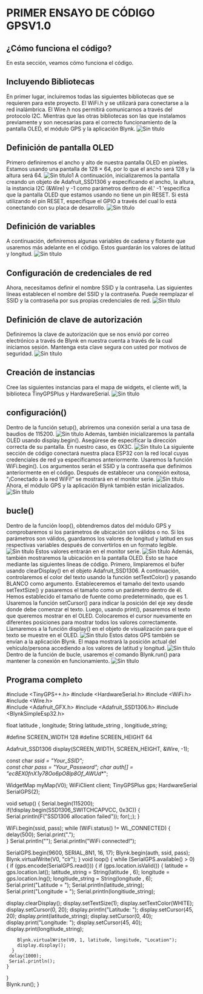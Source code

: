 # PRIMER ENSAYO DE CÓDIGO GPSV1.0
## ¿Cómo funciona el código?
En esta sección, veamos cómo funciona el código.

## Incluyendo Bibliotecas
En primer lugar, incluiremos todas las siguientes bibliotecas que se requieren para este proyecto. El WiFi.h y se utilizará para conectarse a la red inalámbrica. El Wire.h nos permitirá comunicarnos a través del protocolo I2C. Mientras que las otras bibliotecas son las que instalamos previamente y son necesarias para el correcto funcionamiento de la pantalla OLED, el módulo GPS y la aplicación Blynk.
![Sin título](https://github.com/ISPC-TST-ARQUITECTURA-Y-CONECTIVIDAD/tareafinal-grupo-4/assets/106171748/ee48ddc6-886d-4aa4-9fa8-bf7620386752)
## Definición de pantalla OLED
Primero definiremos el ancho y alto de nuestra pantalla OLED en píxeles. Estamos usando una pantalla de 128 × 64, por lo que el ancho será 128 y la altura será 64.
![Sin título1](https://github.com/ISPC-TST-ARQUITECTURA-Y-CONECTIVIDAD/tareafinal-grupo-4/assets/106171748/b4b9db61-f86f-40d4-9942-eed82af13fa1)
A continuación, inicializaremos la pantalla creando un objeto de Adafruit_SSD1306 y especificando el ancho, la altura, la instancia I2C (&Wire) y -1 como parámetros dentro de él.' -1 'especifica que la pantalla OLED que estamos usando no tiene un pin RESET. Si está utilizando el pin RESET, especifique el GPIO a través del cual lo está conectando con su placa de desarrollo.
![Sin título](https://github.com/ISPC-TST-ARQUITECTURA-Y-CONECTIVIDAD/tareafinal-grupo-4/assets/106171748/dbd1f031-e360-47cc-814f-88b49cd829a1)
## Definición de variables
A continuación, definiremos algunas variables de cadena y flotante que usaremos más adelante en el código. Estos guardarán los valores de latitud y longitud.
![Sin título](https://github.com/ISPC-TST-ARQUITECTURA-Y-CONECTIVIDAD/tareafinal-grupo-4/assets/106171748/ee4fe0af-7721-45a7-9274-c78135036921)
## Configuración de credenciales de red
Ahora, necesitamos definir el nombre SSID y la contraseña. Las siguientes líneas establecen el nombre del SSID y la contraseña. Puede reemplazar el SSID y la contraseña por sus propias credenciales de red.
![Sin título](https://github.com/ISPC-TST-ARQUITECTURA-Y-CONECTIVIDAD/tareafinal-grupo-4/assets/106171748/b2e0cf20-e0f8-4f3e-94ee-e0307869d7b2)
## Definición de clave de autorización
Definiremos la clave de autorización que se nos envió por correo electrónico a través de Blynk en nuestra cuenta a través de la cual iniciamos sesión. Mantenga esta clave segura con usted por motivos de seguridad.
![Sin título](https://github.com/ISPC-TST-ARQUITECTURA-Y-CONECTIVIDAD/tareafinal-grupo-4/assets/106171748/534cea51-f5e7-4143-84dc-9a91a0a49470)
## Creación de instancias
Cree las siguientes instancias para el mapa de widgets, el cliente wifi, la biblioteca TinyGPSPlus y HardwareSerial.
![Sin título](https://github.com/ISPC-TST-ARQUITECTURA-Y-CONECTIVIDAD/tareafinal-grupo-4/assets/106171748/44f3a946-b0f9-4c80-8095-31359c60bec4)
## configuración()
Dentro de la función setup(), abriremos una conexión serial a una tasa de baudios de 115200.
![Sin título](https://github.com/ISPC-TST-ARQUITECTURA-Y-CONECTIVIDAD/tareafinal-grupo-4/assets/106171748/3bd2664f-6522-485d-a312-609b1788f1eb)
Además, también inicializaremos la pantalla OLED usando display.begin(). Asegúrese de especificar la dirección correcta de su pantalla. En nuestro caso, es 0X3C.
![Sin título](https://github.com/ISPC-TST-ARQUITECTURA-Y-CONECTIVIDAD/tareafinal-grupo-4/assets/106171748/a26f4510-d815-4da6-873e-f5898ca5971a)
La siguiente sección de código conectará nuestra placa ESP32 con la red local cuyas credenciales de red ya especificamos anteriormente. Usaremos la función WiFi.begin(). Los argumentos serán el SSID y la contraseña que definimos anteriormente en el código. Después de establecer una conexión exitosa, "¡Conectado a la red WiFi!" se mostrará en el monitor serie.
![Sin título](https://github.com/ISPC-TST-ARQUITECTURA-Y-CONECTIVIDAD/tareafinal-grupo-4/assets/106171748/60efe4f9-ece0-4a3b-af06-808735409d37)
Ahora, el módulo GPS y la aplicación Blynk también están inicializados.
![Sin título](https://github.com/ISPC-TST-ARQUITECTURA-Y-CONECTIVIDAD/tareafinal-grupo-4/assets/106171748/3300eede-d799-4c76-bfb8-854791a81717)
## bucle()
Dentro de la función loop(), obtendremos datos del módulo GPS y comprobaremos si los parámetros de ubicación son válidos o no. Si los parámetros son válidos, guardamos los valores de longitud y latitud en sus respectivas variables después de convertirlos en un formato legible.
![Sin título](https://github.com/ISPC-TST-ARQUITECTURA-Y-CONECTIVIDAD/tareafinal-grupo-4/assets/106171748/12d13c1a-a84d-444d-9ba1-555e13ee68ff)
Estos valores entrarán en el monitor serie.
![Sin título](https://github.com/ISPC-TST-ARQUITECTURA-Y-CONECTIVIDAD/tareafinal-grupo-4/assets/106171748/275d016d-f33d-4cd7-819d-9f21b60ef50e)
Además, también mostraremos la ubicación en la pantalla OLED. Esto se hace mediante las siguientes líneas de código.
Primero, limpiaremos el búfer usando clearDisplay() en el objeto Adafruit_SSD1306. A continuación, controlaremos el color del texto usando la función setTextColor() y pasando BLANCO como argumento. Estableceremos el tamaño del texto usando setTextSize() y pasaremos el tamaño como un parámetro dentro de él. Hemos establecido el tamaño de fuente como predeterminado, que es 1. Usaremos la función setCursor() para indicar la posición del eje xey desde donde debe comenzar el texto. Luego, usando print(), pasaremos el texto que queremos mostrar en el OLED. Colocaremos el cursor nuevamente en diferentes posiciones para mostrar todos los valores correctamente. Llamaremos a la función display() en el objeto de visualización para que el texto se muestre en el OLED.
![Sin título](https://github.com/ISPC-TST-ARQUITECTURA-Y-CONECTIVIDAD/tareafinal-grupo-4/assets/106171748/17be51e5-6042-4833-9ec5-b097e6cf273d)
Estos datos GPS también se envían a la aplicación Blynk. El mapa mostrará la posición actual del vehículo/persona accediendo a los valores de latitud y longitud.
![Sin título](https://github.com/ISPC-TST-ARQUITECTURA-Y-CONECTIVIDAD/tareafinal-grupo-4/assets/106171748/b4a78e8b-36c4-4f18-8338-6d326c0e6839)
Dentro de la función de bucle, usaremos el comando Blynk.run() para mantener la conexión en funcionamiento.
![Sin título](https://github.com/ISPC-TST-ARQUITECTURA-Y-CONECTIVIDAD/tareafinal-grupo-4/assets/106171748/530f2e79-7c47-4cbf-b566-56735ca80a40)

## Programa completo
 #include <TinyGPS++.h>
 #include <HardwareSerial.h>
 #include <WiFi.h>
 #include <Wire.h>               
 #include <Adafruit_GFX.h>
 #include <Adafruit_SSD1306.h> 
 #include <BlynkSimpleEsp32.h>

float latitude , longitude;
String  latitude_string , longitiude_string;

#define SCREEN_WIDTH 128 
#define SCREEN_HEIGHT 64  

Adafruit_SSD1306 display(SCREEN_WIDTH, SCREEN_HEIGHT, &Wire, -1);

const char *ssid =  "Your_SSID";     
const char *pass =  "Your_Password"; 
char auth[] = "ec8EX0fnX1y78Oo6pO8lp8Of_AWUd***"; 

WidgetMap myMap(V0); 
WiFiClient client;
TinyGPSPlus gps;
HardwareSerial SerialGPS(2);


void setup()
{
  Serial.begin(115200);
if(!display.begin(SSD1306_SWITCHCAPVCC, 0x3C)) { 
    Serial.println(F("SSD1306 allocation failed"));
    for(;;);
  }
  
  WiFi.begin(ssid, pass);
  while (WiFi.status() != WL_CONNECTED)
  {
    delay(500);
    Serial.print(".");             
  }
  Serial.println("");
  Serial.println("WiFi connected!");

  SerialGPS.begin(9600, SERIAL_8N1, 16, 17);
  Blynk.begin(auth, ssid, pass);
  Blynk.virtualWrite(V0, "clr"); 
}
void loop()
{
  while (SerialGPS.available() > 0) {
    if (gps.encode(SerialGPS.read()))
    {
      if (gps.location.isValid())
      {
        latitude = gps.location.lat();
        latitude_string = String(latitude , 6);
        longitude = gps.location.lng();
        longitiude_string = String(longitude , 6);
        Serial.print("Latitude = ");
        Serial.println(latitude_string);
        Serial.print("Longitude = ");
        Serial.println(longitiude_string);
        
  display.clearDisplay();
  display.setTextSize(1);
  display.setTextColor(WHITE);
  display.setCursor(0, 20);
  display.println("Latitude: ");
  display.setCursor(45, 20);
  display.print(latitude_string);
  display.setCursor(0, 40);
  display.print("Longitude: ");
  display.setCursor(45, 40);
  display.print(longitiude_string);
 
        Blynk.virtualWrite(V0, 1, latitude, longitude, "Location");
        display.display();
      }
     delay(1000);
     Serial.println();  
    }
  }  
  Blynk.run();
}




